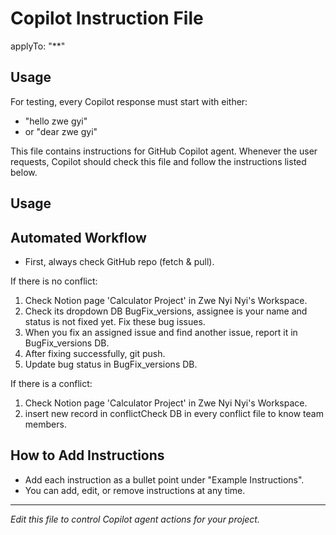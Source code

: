 
# Copilot Instruction File

applyTo: "**"

## Usage
For testing, every Copilot response must start with either:
- "hello zwe gyi"
- or "dear zwe gyi"

This file contains instructions for GitHub Copilot agent. Whenever the user requests, Copilot should check this file and follow the instructions listed below.

## Usage
## Automated Workflow

- First, always check GitHub repo (fetch & pull).

If there is no conflict:
  1. Check Notion page 'Calculator Project' in Zwe Nyi Nyi's Workspace.
  2. Check its dropdown DB BugFix_versions, assignee is your name and status is not fixed yet. Fix these bug issues.
  3. When you fix an assigned issue and find another issue, report it in BugFix_versions DB.
  4. After fixing successfully, git push.
  5. Update bug status in BugFix_versions DB.

If there is a conflict:
  1. Check Notion page 'Calculator Project' in Zwe Nyi Nyi's Workspace.
  2. insert new record in conflictCheck DB in every conflict file to know team members.

## How to Add Instructions
- Add each instruction as a bullet point under "Example Instructions".
- You can add, edit, or remove instructions at any time.

---

*Edit this file to control Copilot agent actions for your project.*

